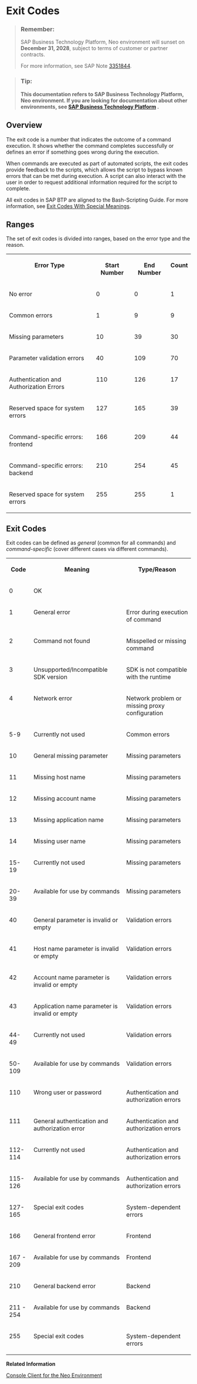 <!-- loio7886796eb9b9419fa6cecf1d215c38d8 -->

# Exit Codes

> ### Remember:  
> SAP Business Technology Platform, Neo environment will sunset on **December 31, 2028**, subject to terms of customer or partner contracts.
> 
> For more information, see SAP Note [3351844](https://me.sap.com/notes/3351844).

> ### Tip:  
> **This documentation refers to SAP Business Technology Platform, Neo environment. If you are looking for documentation about other environments, see [SAP Business Technology Platform](https://help.sap.com/docs/btp/sap-business-technology-platform/sap-business-technology-platform?version=Cloud) .**



## Overview

The exit code is a number that indicates the outcome of a command execution. It shows whether the command completes successfully or defines an error if something goes wrong during the execution.

When commands are executed as part of automated scripts, the exit codes provide feedback to the scripts, which allows the script to bypass known errors that can be met during execution. A script can also interact with the user in order to request additional information required for the script to complete.

All exit codes in SAP BTP are aligned to the Bash-Scripting Guide. For more information, see [Exit Codes With Special Meanings](http://tldp.org/LDP/abs/html/exitcodes.html#EXITCODESREF).



## Ranges

The set of exit codes is divided into ranges, based on the error type and the reason.


<table>
<tr>
<th valign="top">

Error Type

</th>
<th valign="top">

Start Number

</th>
<th valign="top">

End Number

</th>
<th valign="top">

Count

</th>
</tr>
<tr>
<td valign="top">

No error

</td>
<td valign="top">

0

</td>
<td valign="top">

0

</td>
<td valign="top">

1

</td>
</tr>
<tr>
<td valign="top">

Common errors

</td>
<td valign="top">

1

</td>
<td valign="top">

9

</td>
<td valign="top">

9

</td>
</tr>
<tr>
<td valign="top">

Missing parameters

</td>
<td valign="top">

10

</td>
<td valign="top">

39

</td>
<td valign="top">

30

</td>
</tr>
<tr>
<td valign="top">

Parameter validation errors

</td>
<td valign="top">

40

</td>
<td valign="top">

109

</td>
<td valign="top">

70

</td>
</tr>
<tr>
<td valign="top">

Authentication and Authorization Errors

</td>
<td valign="top">

110

</td>
<td valign="top">

126

</td>
<td valign="top">

17

</td>
</tr>
<tr>
<td valign="top">

Reserved space for system errors

</td>
<td valign="top">

127

</td>
<td valign="top">

165

</td>
<td valign="top">

39

</td>
</tr>
<tr>
<td valign="top">

Command-specific errors: frontend

</td>
<td valign="top">

166

</td>
<td valign="top">

209

</td>
<td valign="top">

44

</td>
</tr>
<tr>
<td valign="top">

Command-specific errors: backend

</td>
<td valign="top">

210

</td>
<td valign="top">

254

</td>
<td valign="top">

45

</td>
</tr>
<tr>
<td valign="top">

Reserved space for system errors

</td>
<td valign="top">

255

</td>
<td valign="top">

255

</td>
<td valign="top">

1

</td>
</tr>
</table>



## Exit Codes

Exit codes can be defined as *general* \(common for all commands\) and *command-specific* \(cover different cases via different commands\).


<table>
<tr>
<th valign="top">

Code

</th>
<th valign="top">

Meaning

</th>
<th valign="top">

Type/Reason

</th>
</tr>
<tr>
<td valign="top">

0

</td>
<td valign="top">

OK

</td>
<td valign="top">

 

</td>
</tr>
<tr>
<td valign="top">

1

</td>
<td valign="top">

General error

</td>
<td valign="top">

Error during execution of command

</td>
</tr>
<tr>
<td valign="top">

2

</td>
<td valign="top">

Command not found

</td>
<td valign="top">

Misspelled or missing command

</td>
</tr>
<tr>
<td valign="top">

3

</td>
<td valign="top">

Unsupported/Incompatible SDK version

</td>
<td valign="top">

SDK is not compatible with the runtime

</td>
</tr>
<tr>
<td valign="top">

4

</td>
<td valign="top">

Network error

</td>
<td valign="top">

Network problem or missing proxy configuration

</td>
</tr>
<tr>
<td valign="top">

5-9

</td>
<td valign="top">

Currently not used

</td>
<td valign="top">

Common errors

</td>
</tr>
<tr>
<td valign="top">

10

</td>
<td valign="top">

General missing parameter

</td>
<td valign="top">

Missing parameters

</td>
</tr>
<tr>
<td valign="top">

11

</td>
<td valign="top">

Missing host name

</td>
<td valign="top">

Missing parameters

</td>
</tr>
<tr>
<td valign="top">

12

</td>
<td valign="top">

Missing account name

</td>
<td valign="top">

Missing parameters

</td>
</tr>
<tr>
<td valign="top">

13

</td>
<td valign="top">

Missing application name

</td>
<td valign="top">

Missing parameters

</td>
</tr>
<tr>
<td valign="top">

14

</td>
<td valign="top">

Missing user name

</td>
<td valign="top">

Missing parameters

</td>
</tr>
<tr>
<td valign="top">

15-19

</td>
<td valign="top">

Currently not used

</td>
<td valign="top">

Missing parameters

</td>
</tr>
<tr>
<td valign="top">

20-39

</td>
<td valign="top">

Available for use by commands

</td>
<td valign="top">

Missing parameters

</td>
</tr>
<tr>
<td valign="top">

40

</td>
<td valign="top">

General parameter is invalid or empty

</td>
<td valign="top">

Validation errors

</td>
</tr>
<tr>
<td valign="top">

41

</td>
<td valign="top">

Host name parameter is invalid or empty

</td>
<td valign="top">

Validation errors

</td>
</tr>
<tr>
<td valign="top">

42

</td>
<td valign="top">

Account name parameter is invalid or empty

</td>
<td valign="top">

Validation errors

</td>
</tr>
<tr>
<td valign="top">

43

</td>
<td valign="top">

Application name parameter is invalid or empty

</td>
<td valign="top">

Validation errors

</td>
</tr>
<tr>
<td valign="top">

44-49

</td>
<td valign="top">

Currently not used

</td>
<td valign="top">

Validation errors

</td>
</tr>
<tr>
<td valign="top">

50-109

</td>
<td valign="top">

Available for use by commands

</td>
<td valign="top">

Validation errors

</td>
</tr>
<tr>
<td valign="top">

110

</td>
<td valign="top">

Wrong user or password

</td>
<td valign="top">

Authentication and authorization errors

</td>
</tr>
<tr>
<td valign="top">

111

</td>
<td valign="top">

General authentication and authorization error

</td>
<td valign="top">

Authentication and authorization errors

</td>
</tr>
<tr>
<td valign="top">

112-114

</td>
<td valign="top">

Currently not used

</td>
<td valign="top">

Authentication and authorization errors

</td>
</tr>
<tr>
<td valign="top">

115-126

</td>
<td valign="top">

Available for use by commands

</td>
<td valign="top">

Authentication and authorization errors

</td>
</tr>
<tr>
<td valign="top">

127-165

</td>
<td valign="top">

Special exit codes

</td>
<td valign="top">

System-dependent errors

</td>
</tr>
<tr>
<td valign="top">

166

</td>
<td valign="top">

General frontend error

</td>
<td valign="top">

Frontend

</td>
</tr>
<tr>
<td valign="top">

167 - 209

</td>
<td valign="top">

Available for use by commands

</td>
<td valign="top">

Frontend

</td>
</tr>
<tr>
<td valign="top">

210

</td>
<td valign="top">

General backend error

</td>
<td valign="top">

Backend

</td>
</tr>
<tr>
<td valign="top">

211 - 254

</td>
<td valign="top">

Available for use by commands

</td>
<td valign="top">

Backend

</td>
</tr>
<tr>
<td valign="top">

255

</td>
<td valign="top">

Special exit codes

</td>
<td valign="top">

System-dependent errors

</td>
</tr>
</table>

**Related Information**  


[Console Client for the Neo Environment](https://help.sap.com/viewer/ea72206b834e4ace9cd834feed6c0e09/Cloud/en-US/76132306711e1014839a8273b0e91070.html)

